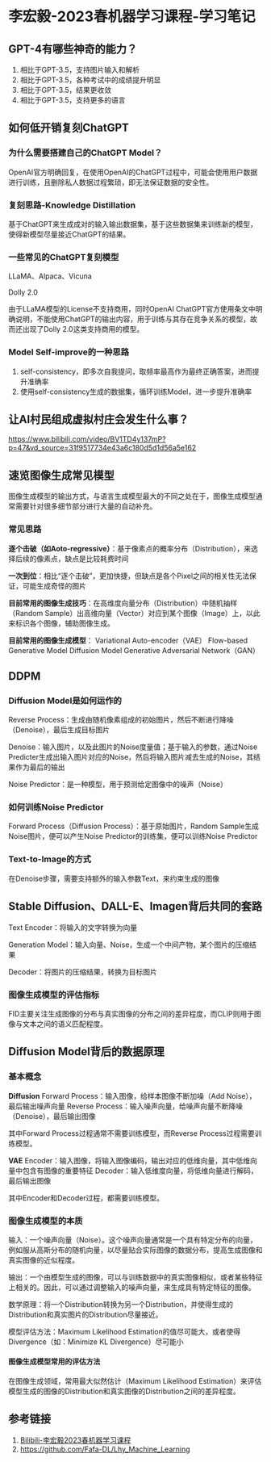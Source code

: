 # 李宏毅-2023春机器学习课程-学习笔记



## GPT-4有哪些神奇的能力？

1. 相比于GPT-3.5，支持图片输入和解析
2. 相比于GPT-3.5，各种考试中的成绩提升明显
3. 相比于GPT-3.5，结果更收敛
4. 相比于GPT-3.5，支持更多的语言


## 如何低开销复刻ChatGPT

### 为什么需要搭建自己的ChatGPT Model？

OpenAI官方明确回复，在使用OpenAI的ChatGPT过程中，可能会使用用户数据进行训练，且删除私人数据过程繁琐，即无法保证数据的安全性。

### 复刻思路-Knowledge Distillation

基于ChatGPT来生成成对的输入输出数据集，基于这些数据集来训练新的模型，使得新模型尽量接近ChatGPT的结果。

### 一些常见的ChatGPT复刻模型

LLaMA、Alpaca、Vicuna

Dolly 2.0

由于LLaMA模型的License不支持商用，同时OpenAI ChatGPT官方使用条文中明确说明，不能使用ChatGPT的输出内容，用于训练与其存在竞争关系的模型，故而还出现了Dolly 2.0这类支持商用的模型。

### Model Self-improve的一种思路

1. self-consistency，即多次自我提问，取频率最高作为最终正确答案，进而提升准确率
2. 使用self-consistency生成的数据集，循环训练Model，进一步提升准确率


## 让AI村民组成虚拟村庄会发生什么事？

https://www.bilibili.com/video/BV1TD4y137mP?p=47&vd_source=31f9517734e43a6c180d5d1d56a5e162


## 速览图像生成常见模型

图像生成模型的输出方式，与语言生成模型最大的不同之处在于，图像生成模型通常需要针对很多细节部分进行大量的自动补充。

### 常见思路

**逐个击破（如Aoto-regressive）**：基于像素点的概率分布（Distribution），来选择后续的像素点，缺点是比较耗费时间

**一次到位**：相比“逐个击破”，更加快捷，但缺点是各个Pixel之间的相关性无法保证，可能生成奇怪的图片

**目前常用的图像生成技巧**：在高维度向量分布（Distribution）中随机抽样（Random Sample）出高维向量（Vector）对应到某个图像（Image）上，以此来标识各个图像，辅助图像生成。

**目前常用的图像生成模型**：
Variational Auto-encoder（VAE）
Flow-based Generative Model
Diffusion Model
Generative Adversarial Network（GAN）

## DDPM

### Diffusion Model是如何运作的

Reverse Process：生成由随机像素组成的初始图片，然后不断进行降噪（Denoise），最后生成目标图片

Denoise：输入图片，以及此图片的Noise度量值；基于输入的参数，通过Noise Predicter生成出输入图片对应的Noise，然后将输入图片减去生成的Noise，其结果作为最后的输出

Noise Predictor：是一种模型，用于预测给定图像中的噪声（Noise）

### 如何训练Noise Predictor

Forward Process（Diffusion Process）：基于原始图片，Random Sample生成Noise图片，便可以产生Noise Predictor的训练集，便可以训练Noise Predictor

### Text-to-Image的方式

在Denoise步骤，需要支持额外的输入参数Text，来约束生成的图像


## Stable Diffusion、DALL-E、Imagen背后共同的套路


Text Encoder：将输入的文字转换为向量

Generation Model：输入向量、Noise，生成一个中间产物，某个图片的压缩结果

Decoder：将图片的压缩结果，转换为目标图片


### 图像生成模型的评估指标

FID主要关注生成图像的分布与真实图像的分布之间的差异程度，而CLIP则用于图像与文本之间的语义匹配程度。


## Diffusion Model背后的数据原理

### 基本概念

**Diffusion**
Forward Process：输入图像，给样本图像不断加噪（Add Noise），最后输出噪声向量
Reverse Process：输入噪声向量，给噪声向量不断降噪（Denoise），最后输出图像

其中Forward Process过程通常不需要训练模型，而Reverse Process过程需要训练模型。

**VAE**
Encoder：输入图像，将输入图像编码，输出对应的低维向量，其中低维向量中包含有图像的重要特征
Decoder：输入低维度向量，将低维向量进行解码，最后输出图像

其中Encoder和Decoder过程，都需要训练模型。

### 图像生成模型的本质

输入：一个噪声向量（Noise）。这个噪声向量通常是一个具有特定分布的向量，例如服从高斯分布的随机向量，以尽量贴合实际图像的数据分布，提高生成图像和真实图像的近似程度。

输出：一个由模型生成的图像，可以与训练数据中的真实图像相似，或者某些特征上相关的。因此，可以通过调整输入的噪声向量，来生成具有特定特征的图像。

数学原理：将一个Distribution转换为另一个Distribution，并使得生成的Distribution和真实图片的Distribution尽量接近。

模型评估方法：Maximum Likelihood Estimation的值尽可能大，或者使得Divergence（如：Minimize KL Divergence）尽可能小

#### 图像生成模型常用的评估方法

在图像生成领域，常用最大似然估计（Maximum Likelihood Estimation）来评估模型生成的图像的Distribution和真实图像的Distribution之间的差异程度。


## 参考链接
1. [Bilibili-李宏毅2023春机器学习课程](https://www.bilibili.com/video/BV1TD4y137mP)
2. https://github.com/Fafa-DL/Lhy_Machine_Learning